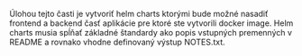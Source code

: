 Úlohou tejto časti je vytvoriť helm charts ktorými bude možné nasadiť frontend a backend časť aplikácie 
pre ktoré ste vytvorili docker image. Helm charts musia spĺňať základné štandardy ako popis vstupných 
premenných v README a rovnako vhodne definovaný výstup NOTES.txt.
